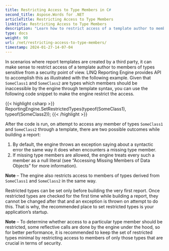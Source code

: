 ```yaml
---
title: Restricting Access to Type Members in C#
second_title: Aspose.Words for .NET
articleTitle: Restricting Access to Type Members
linktitle: Restricting Access to Type Members
description: "Learn how to restrict access of a template author to members of types sensitive using LINQ in C#."
type: docs
weight: 90
url: /net/restricting-access-to-type-members/
timestamp: 2024-01-27-14-07-04
---
```


In scenarios where report templates are created by a third party, it can make sense to restrict access of a template author to members of types sensitive from a security point of view. LINQ Reporting Engine provides API to accomplish this as illustrated with the following example. Given that `SomeClass1` and `SomeClass2` are types which members should be inaccessible by the engine through template syntax, you can use the following code snippet to make the engine restrict the access.

{{< highlight csharp >}}
ReportingEngine.SetRestrictedTypes(typeof(SomeClass1), typeof(SomeClass2));
{{< /highlight >}}

After the code is run, on attempt to access any member of types `SomeClass1` and `SomeClass2` through a template, there are two possible outcomes while building a report:

1. By default, the engine throws an exception saying about a syntactic error the same way it does when encounters a missing type member.
1. If missing type members are allowed, the engine treats every such a member as a null literal (see “Accessing Missing Members of Data Objects” for more information).

**Note** – The engine also restricts access to members of types derived from `SomeClass1` and `SomeClass2` in the same way.

Restricted types can be set only before building the very first report. Once restricted types are checked for the first time while building a report, they cannot be changed after that and an exception is thrown on attempt to do this. That is why, the recommended place to set restricted types is your application’s startup.

**Note** – To determine whether access to a particular type member should be restricted, some reflective calls are done by the engine under the hood, so for better performance, it is recommended to keep the set of restricted types minimal by restricting access to members of only those types that are crucial in terms of security.
